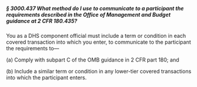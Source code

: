 ##### § 3000.437 What method do I use to communicate to a participant the requirements described in the Office of Management and Budget guidance at 2 CFR 180.435? #####

You as a DHS component official must include a term or condition in each covered transaction into which you enter, to communicate to the participant the requirements to—

(a) Comply with subpart C of the OMB guidance in 2 CFR part 180; and

(b) Include a similar term or condition in any lower-tier covered transactions into which the participant enters.